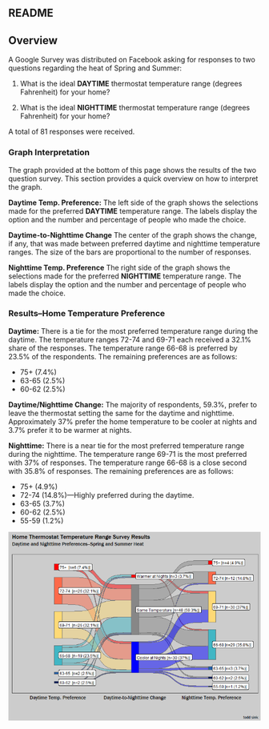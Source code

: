 ## README



## Overview

A Google Survey was distributed on Facebook asking for responses to two
questions regarding the heat of Spring and Summer:

1.  What is the ideal **DAYTIME** thermostat temperature range (degrees
    Fahrenheit) for your home?

2.  What is the ideal **NIGHTTIME** thermostat temperature range
    (degrees Fahrenheit) for your home?

A total of 81 responses were received.

### Graph Interpretation

The graph provided at the bottom of this page shows the results of the
two question survey. This section provides a quick overview on how to
interpret the graph.

**Daytime Temp. Preference:** The left side of the graph shows the
selections made for the preferred **DAYTIME** temperature range. The
labels display the option and the number and percentage of people who
made the choice.

**Daytime-to-Nighttime Change** The center of the graph shows the
change, if any, that was made between preferred daytime and nighttime
temperature ranges. The size of the bars are proportional to the number
of responses.

**Nighttime Temp. Preference** The right side of the graph shows the
selections made for the preferred **NIGHTTIME** temperature range. The
labels display the option and the number and percentage of people who
made the choice.

### Results–Home Temperature Preference

**Daytime:** There is a tie for the most preferred temperature range
during the daytime. The temperature ranges 72-74 and 69-71 each received
a 32.1% share of the responses. The temperature range 66-68 is preferred
by 23.5% of the respondents. The remaining preferences are as follows:

-   75+ (7.4%)
-   63-65 (2.5%)
-   60-62 (2.5%)

**Daytime/Nighttime Change:** The majority of respondents, 59.3%, prefer
to leave the thermostat setting the same for the daytime and nighttime.
Approximately 37% prefer the home temperature to be cooler at nights and
3.7% prefer it to be warmer at nights.

**Nighttime:** There is a near tie for the most preferred temperature
range during the nighttime. The temperature range 69-71 is the most
preferred with 37% of responses. The temperature range 66-68 is a close
second with 35.8% of responses. The remaining preferences are as
follows:

-   75+ (4.9%)
-   72-74 (14.8%)—Highly preferred during the daytime.
-   63-65 (3.7%)
-   60-62 (2.5%)
-   55-59 (1.2%)



![](home_temp_analysis_files/figure-markdown_github/unnamed-chunk-2-1.png)


